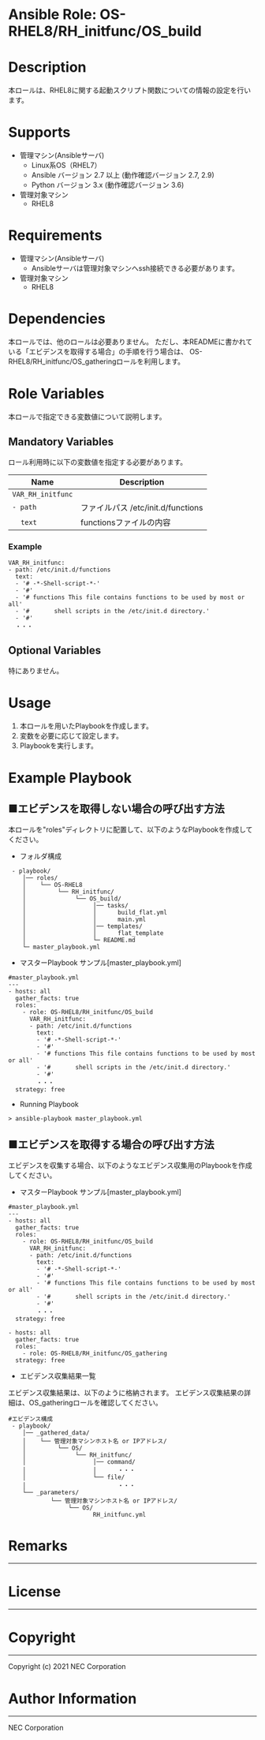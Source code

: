 Ansible Role: OS-RHEL8/RH_initfunc/OS_build
=======================================================
# Description
本ロールは、RHEL8に関する起動スクリプト関数についての情報の設定を行います。

# Supports
- 管理マシン(Ansibleサーバ)
  * Linux系OS（RHEL7）
  * Ansible バージョン 2.7 以上 (動作確認バージョン 2.7, 2.9)
  * Python バージョン 3.x  (動作確認バージョン 3.6)
- 管理対象マシン
  * RHEL8

# Requirements
- 管理マシン(Ansibleサーバ)
  * Ansibleサーバは管理対象マシンへssh接続できる必要があります。
- 管理対象マシン
  * RHEL8

# Dependencies

本ロールでは、他のロールは必要ありません。
ただし、本READMEに書かれている「エビデンスを取得する場合」の手順を行う場合は、
OS-RHEL8/RH_initfunc/OS_gatheringロールを利用します。

# Role Variables

本ロールで指定できる変数値について説明します。

## Mandatory Variables

ロール利用時に以下の変数値を指定する必要があります。

| Name | Description | 
| ---- | ----------- | 
| `VAR_RH_initfunc` | | 
| `- path` | ファイルパス /etc/init.d/functions | 
| &nbsp;&nbsp;&nbsp;&nbsp;`text` | functionsファイルの内容 | 

### Example
~~~
VAR_RH_initfunc:
- path: /etc/init.d/functions
  text:
  - '# -*-Shell-script-*-'
  - '#'
  - '# functions This file contains functions to be used by most or all'
  - '#       shell scripts in the /etc/init.d directory.'
  - '#'
  ・・・
~~~


## Optional Variables

特にありません。

# Usage

1. 本ロールを用いたPlaybookを作成します。
2. 変数を必要に応じて設定します。
3. Playbookを実行します。

# Example Playbook

## ■エビデンスを取得しない場合の呼び出す方法

本ロールを"roles"ディレクトリに配置して、以下のようなPlaybookを作成してください。

- フォルダ構成

~~~
 - playbook/
    │── roles/
    │    └── OS-RHEL8
    │         └── RH_initfunc/
    │              └── OS_build/
    │                   │── tasks/
    │                   │      build_flat.yml
    │                   │      main.yml
    │                   │── templates/
    │                   │      flat_template
    │                   └─ README.md
    └─ master_playbook.yml
~~~

- マスターPlaybook サンプル[master_playbook.yml]

~~~
#master_playbook.yml
---
- hosts: all
  gather_facts: true
  roles:
    - role: OS-RHEL8/RH_initfunc/OS_build
      VAR_RH_initfunc:
      - path: /etc/init.d/functions
        text:
        - '# -*-Shell-script-*-'
        - '#'
        - '# functions This file contains functions to be used by most or all'
        - '#       shell scripts in the /etc/init.d directory.'
        - '#'
        ・・・
  strategy: free
~~~

- Running Playbook

~~~
> ansible-playbook master_playbook.yml
~~~

## ■エビデンスを取得する場合の呼び出す方法

エビデンスを収集する場合、以下のようなエビデンス収集用のPlaybookを作成してください。  

- マスターPlaybook サンプル[master_playbook.yml]

~~~
#master_playbook.yml
---
- hosts: all
  gather_facts: true
  roles:
    - role: OS-RHEL8/RH_initfunc/OS_build
      VAR_RH_initfunc:
      - path: /etc/init.d/functions
        text:
        - '# -*-Shell-script-*-'
        - '#'
        - '# functions This file contains functions to be used by most or all'
        - '#       shell scripts in the /etc/init.d directory.'
        - '#'
        ・・・
  strategy: free

- hosts: all
  gather_facts: true
  roles:
    - role: OS-RHEL8/RH_initfunc/OS_gathering
  strategy: free
~~~

- エビデンス収集結果一覧

エビデンス収集結果は、以下のように格納されます。
エビデンス収集結果の詳細は、OS_gatheringロールを確認してください。

~~~
#エビデンス構成
 - playbook/
    │── _gathered_data/
    │    └── 管理対象マシンホスト名 or IPアドレス/
    │         └── OS/
    │              └── RH_initfunc/
    │                   │── command/
    │                   │      ・・・
    │                   └── file/
    │                          ・・・
    └── _parameters/
            └── 管理対象マシンホスト名 or IPアドレス/
                 └── OS/
                        RH_initfunc.yml
~~~

# Remarks
-------

# License
-------

# Copyright
---------
Copyright (c) 2021 NEC Corporation

# Author Information
------------------
NEC Corporation
